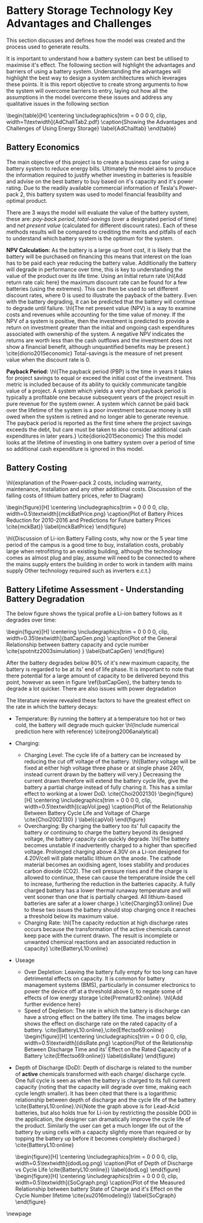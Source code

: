 
# Battery Storage Technology Key Advantages and Challenges

This section discusses and defines how the model was created and the process used to generate results.

It is important to understand how a battery system can best be utilised to maximise it's effect. The following section will highlight the advantages and barriers of using a battery system. Understanding the advantages will highlight the best way to design a system architectures which leverages these points. It is this report objective to create strong arguments to how the system will overcome barriers to entry, laying out how all the assumptions in the model overcome these issues and address any qualitative issues in the following section


\begin{table}[H]
\centering
\includegraphics[trim = 0 0 0 0, clip, width=1\textwidth]{AdChallTab2.pdf}
\caption{Showing the Advantages and Challenges of Using Energy Storage}
\label{AdChalltab}
\end{table}


## Battery Economics
The main objective of this project is to create a business case for using a battery system to reduce energy bills. Ultimately the model aims to produce the information required to justify whether investing in batteries is feasible and advise on the best battery to buy based on it's capacity and it's power rating. Due to the readily available commercial information of Tesla's Power-pack 2, this battery system was used to model financial feasibility and  optimal product.

There are 3 ways the model will evaluate the value of the battery system, these are: *pay-back period*, *total-savings* (over a designated period of time) and *net present value* (calculated for different discount rates). Each of these methods results will be compared to crediting the merits and pitfalls of each to understand which battery system is the optimum for the system.

**NPV Calculation:**
As the battery is a large up front cost, it is likely that the battery will be purchased on financing this means that interest on the loan has to be paid each year reducing the battery value. Additionally the battery will degrade in performance over time, this is key to understanding the value of the product over its life time. Using an Initial return rate \hl{Add return rate calc here} the maximum discount rate can be found for a few batteries (using the extremes). This can then be used to set different discount rates, where 0 is used to illustrate the payback of the battery. Even with the battery degrading, it can be predicted that the battery will continue to degrade until failure.
\hl{The net present value (NPV) is a way to examine costs and revenues while accounting for the time value of money. If the NPV of a system is positive, then the investment is predicted to provide a return on investment greater than the initial and ongoing cash expenditures associated with ownership of the system. A negative NPV indicates the returns are worth less than the cash outflows and the investment does not show a financial benefit, although unquantified benefits may be present.} \cite{diorio2015economic}
Total-savings is the measure of net present value when the discount rate is 0.

**Payback Period:**
\hl{The payback period (PBP) is the time in years it takes for project savings to equal or exceed the initial cost of the investment. This metric is included because of its ability to quickly communicate tangible value of a project. A system which yields a very short payback period is typically a profitable one because subsequent years of the project result in pure revenue for the system owner. A system which cannot be paid back over the lifetime of the system is a poor investment because money is still owed when the system is retired and no longer able to generate revenue. The payback period is reported as the first time where the project savings exceeds the debt, but care must be taken to also consider additional cash expenditures in later years.} \cite{diorio2015economic} The this model looks at the lifetime of investing in one battery system over a period of time so additional cash expenditure is ignored in this model.

## Battery Costing
\hl{explanation of the Power-pack 2 costs, including warranty, maintenance, installation and any other additional costs. Discussion of the falling costs of lithium battery prices, refer to Diagram}

\begin{figure}[H]
  \centering
  \includegraphics[trim = 0 0 0 0, clip, width=0.5\textwidth]{mckBatPrice.png}
  \caption{Plot of Battery Prices Reduction for 2010-2016 and Predictions for Future battery Prices \cite{mckBat}}
  \label{mckBatPrice}
\end{figure}

\hl{Discussion of Li-ion Battery Falling costs, why now or the 5 year time period of the campus is a good time to buy, installation costs, probably large when retrofitting to an existing building, although the technology comes as almost plug and play, assume will need to be connected to where the mains supply enters the building in order to work in tandem with mains supply Other technology required such as inverters e.c.t.}

## Battery Lifetime Assessment - Understanding Battery Degradation

The below figure shows the typical profile a Li-ion battery follows as it degrades over time:

\begin{figure}[H]
  \centering
  \includegraphics[trim = 0 0 0 0, clip, width=0.35\textwidth]{batCapGen.png}
  \caption{Plot of the General Relationship between battery capacity and cycle number \cite{spotnitz2003simulation} }
  \label{batCapGen}
\end{figure}

After the battery degrades below 80\% of it's new maximum capacity, the battery is regarded to be at its' end of life phase. It is important to note that there potential for a large amount of capacity to be delivered beyond this point, however as seen in figure \ref{batCapGen}, the battery tends to degrade a lot quicker. There are also issues with power degradation

The literature review revealed these factors to have the greatest effect on the rate in which the battery decays:

- Temperature: By running the battery at a temperature too hot or two cold, the battery will degrade much quicker \hl{Include numerical prediction here with reference} \cite{rong2006analytical}
- Charging:
    - Charging Level: The cycle life of a battery can be increased by reducing the cut off voltage of the battery. \hl{Battery voltage will be fixed at either high voltage three phase or at single phase 240V, instead current drawn by the battery will very.} Decreasing the current drawn therefore will extend the battery cycle life, give the battery a partial charge instead of fully charing it. This has a similar effect to working at a lower DoD.
    \cite{Choi2002130}
    \begin{figure}[H]
    \centering
    \includegraphics[trim = 0 0 0 0, clip, width=0.5\textwidth]{capVol.jpeg}
    \caption{Plot of the Relationship Between Battery Cycle Life and Voltage of Charge \cite{Choi2002130} }
    \label{capVol}
    \end{figure}
    - Overcharging: By charging the battery too its' full capacity the battery or continuing to charge the battery beyond its designed voltage, the battery capacity can quickly degrade. \hl{The battery becomes unstable if inadvertently charged to a higher than specified voltage. Prolonged charging above 4.30V on a Li-ion designed for 4.20V/cell will plate metallic lithium on the anode. The cathode material becomes an oxidising agent, loses stability and produces carbon dioxide (CO2). The cell pressure rises and if the charge is allowed to continue, these can cause the temperature inside the cell to increase, furthering the reduction in the batteries capacity. A fully charged battery has a lower thermal runaway temperature and will vent sooner than one that is partially charged. All lithium-based batteries are safer at a lower charge.} \cite{Charging53:online} Due to these two issues the battery should stop charging once it reaches a threshold below its maximum value.
    - Charging Rate: \hl{The capacity reduction at high discharge rates occurs because the transformation of the active chemicals cannot keep pace with the current drawn. The result is incomplete or unwanted chemical reactions and an associated reduction in capacity} \cite{BatteryL10:online}

- Useage
    - Over Depletion: Leaving the battery fully empty for too long can have detrimental effects on capacity. It is common for battery management systems (BMS), particularly in consumer electronics to power the device off at a threshold above 0, to negate some of effects of low energy storage \cite{Prematur82:online}. \hl{Add further evidence here}
    - Speed of Depletion: The rate in which the battery is discharge can have a strong effect on the battery life time. The images below shows the effect on discharge rate on the rated capacity of a battery.
     \cite{BatteryL10:online},\cite{Effectso69:online}
     \begin{figure}[H]
       \centering
       \includegraphics[trim = 0 0 0 0, clip, width=0.5\textwidth]{disRate.png}
       \caption{Plot of the Relationship Between Discharge Time and its' Effect on the Rated Capacity of a Battery \cite{Effectso69:online}}
       \label{disRate}
     \end{figure}

- Depth of Discharge (DoD): Depth of discharge is related to the number of **active** chemicals transformed with each charge/ discharge cycle. One full cycle is seen as when the battery is charged to its full current capacity (noting that the capacity will degrade over time, making each cycle length smaller). It has been cited that there is a logarithmic relationship between depth of discharge and the cycle life of the battery \cite{BatteryL10:online}.\hl{Note the graph above is for Lead-Acid batteries, but also holds true for Li-ion by restricting the possible DOD in the application, the designer can dramatically improve the cycle life of the product. Similarly the user can get a much longer life out of the battery by using cells with a capacity slightly more than required or by topping the battery up before it becomes completely discharged.} \cite{BatteryL10:online}

    \begin{figure}[H]
      \centering
      \includegraphics[trim = 0 0 0 0, clip, width=0.5\textwidth]{dodLog.png}
      \caption{Plot of Depth of Discharge vs Cycle Life \cite{BatteryL10:online}}
      \label{dodLog}
    \end{figure}
  \begin{figure}[H]
    \centering
    \includegraphics[trim = 0 0 0 0, clip, width=0.5\textwidth]{SoCgraph.png}
    \caption{Plot of the Measured  Relationship between battery State of Charge and it's Effect on the Cycle Number lifetime \cite{xu2016modeling}}
    \label{SoCgraph}
  \end{figure}

\newpage
